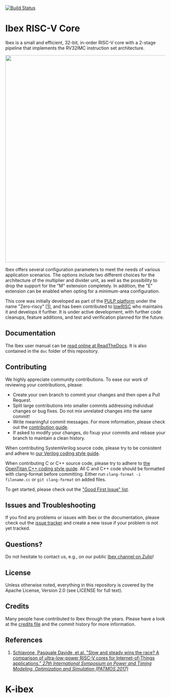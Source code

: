 [![Build Status](https://dev.azure.com/lowrisc/ibex/_apis/build/status/lowRISC.ibex?branchName=master)](https://dev.azure.com/lowrisc/ibex/_build/latest?definitionId=3&branchName=master)

# Ibex RISC-V Core

Ibex is a small and efficient, 32-bit, in-order RISC-V core with a 2-stage pipeline that implements
the RV32IMC instruction set architecture.

<p align="center"><img src="doc/images/blockdiagram.svg" width="650"></p>

Ibex offers several configuration parameters to meet the needs of various application scenarios.
The options include two different choices for the architecture of the multiplier and divider unit,
as well as the possibility to drop the support for the "M" extension completely. In addition, the
"E" extension can be enabled when opting for a minimum-area configuration.

This core was initially developed as part of the [PULP platform](https://www.pulp-platform.org)
under the name "Zero-riscy" \[[1](https://doi.org/10.1109/PATMOS.2017.8106976)\], and has been
contributed to [lowRISC](https://www.lowrisc.org) who maintains it and develops it further. It is
under active development, with further code cleanups, feature additions, and test and verification
planned for the future.

## Documentation

The Ibex user manual can be
[read online at ReadTheDocs](https://ibex-core.readthedocs.io/en/latest/). It is also contained in
the `doc` folder of this repository.

## Contributing

We highly appreciate community contributions. To ease our work of reviewing your contributions,
please:

* Create your own branch to commit your changes and then open a Pull Request.
* Split large contributions into smaller commits addressing individual changes or bug fixes. Do not
  mix unrelated changes into the same commit!
* Write meaningful commit messages. For more information, please check out the [contribution
  guide](https://github.com/lowrisc/ibex/blob/master/CONTRIBUTING.md).
* If asked to modify your changes, do fixup your commits and rebase your branch to maintain a
  clean history.

When contributing SystemVerilog source code, please try to be consistent and adhere to [our Verilog
coding style guide](https://github.com/lowRISC/style-guides/blob/master/VerilogCodingStyle.md).

When contributing C or C++ source code, please try to adhere to [the OpenTitan C++ coding style
guide](https://docs.opentitan.org/doc/rm/c_cpp_coding_style/).
All C and C++ code should be formatted with clang-format before committing.
Either run `clang-format -i filename.cc` or `git clang-format` on added files.

To get started, please check out the ["Good First Issue"
 list](https://github.com/lowrisc/ibex/issues?q=is%3Aissue+is%3Aopen+label%3A%22Good+First+Issue%22).

## Issues and Troubleshooting

If you find any problems or issues with Ibex or the documentation, please check out the [issue
 tracker](https://github.com/lowrisc/ibex/issues) and create a new issue if your problem is
not yet tracked.

## Questions?

Do not hesitate to contact us, e.g., on our public [Ibex channel on
Zulip](https://lowrisc.zulipchat.com/#narrow/stream/198227-ibex)!

## License

Unless otherwise noted, everything in this repository is covered by the Apache
License, Version 2.0 (see LICENSE for full text).

## Credits

Many people have contributed to Ibex through the years. Please have a look at
the [credits file](CREDITS.md) and the commit history for more information.

## References
1. [Schiavone, Pasquale Davide, et al. "Slow and steady wins the race? A comparison of
 ultra-low-power RISC-V cores for Internet-of-Things applications."
 _27th International Symposium on Power and Timing Modeling, Optimization and Simulation
 (PATMOS 2017)_](https://doi.org/10.1109/PATMOS.2017.8106976)
# K-ibex
